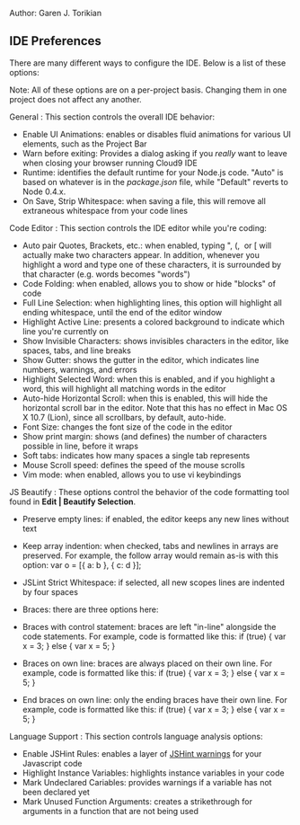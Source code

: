 Author: Garen J. Torikian

## IDE Preferences

There are many different ways to configure the IDE. Below is a list of these options:

Note: All of these options are on a per-project basis. Changing them in one project does not affect any another.

General
: This section controls the overall IDE behavior:

 * Enable UI Animations: enables or disables fluid animations for various UI elements, such as the Project Bar
 * Warn before exiting: Provides a dialog asking if you _really_ want to leave when closing your browser running Cloud9 IDE
 * Runtime: identifies the default runtime for your Node.js code. "Auto" is based on whatever is in the _package.json_ file, while "Default" reverts to Node 0.4.x.
 * On Save, Strip Whitespace: when saving a file, this will remove all extraneous whitespace from your code lines

Code Editor
: This section controls the IDE editor while you're coding:

* Auto pair Quotes, Brackets, etc.: when enabled, typing ", (,  or [ will actually make two characters appear. In addition, whenever you highlight a word and type one of these characters, it is surrounded by that character (e.g. words becomes "words")
* Code Folding: when enabled, allows you to show or hide "blocks" of code
* Full Line Selection: when highlighting lines, this option will highlight all ending whitespace, until the end of the editor window
* Highlight Active Line: presents a colored background to indicate which line you're currently on
* Show Invisible Characters: shows invisibles characters in the editor, like spaces, tabs, and line breaks
* Show Gutter: shows the gutter in the editor, which indicates line numbers, warnings, and errors
* Highlight Selected Word: when this is enabled, and if you highlight a word, this will highlight all matching words in the editor
* Auto-hide Horizontal Scroll: when this is enabled, this will hide the horizontal scroll bar in the editor. Note that this has no effect in Mac OS X 10.7 (Lion), since all scrollbars, by default, auto-hide.
* Font Size: changes the font size of the code in the editor
* Show print margin: shows (and defines) the number of characters possible in line, before it wraps
* Soft tabs: indicates how many spaces a single tab represents
* Mouse Scroll speed: defines the speed of the mouse scrolls
* Vim mode: when enabled, allows you to use vi keybindings

JS Beautify
: These options control the behavior of the code formatting tool found in **Edit | Beautify Selection**.  

* Preserve empty lines: if enabled, the editor keeps any new lines without text
* Keep array indention: when checked, tabs and newlines in arrays are preserved. For example, the follow array would remain as-is with this option:
    var o = [{
        a: b
    }, {
        c: d
    }];

* JSLint Strict Whitespace: if selected, all new scopes lines are indented by four spaces
* Braces: there are three options here:  
 * Braces with control statement: braces are left "in-line" alongside the code statements. For example, code is formatted like this:
    if (true) {
        var x = 3;
    } else {
        var x = 5;
    }

 * Braces on own line: braces are always placed on their own line. For example, code is formatted like this:
    if (true)
    {
        var x = 3;
    } else
    {
        var x = 5;
    }

 * End braces on own line: only the ending braces have their own line. For example, code is formatted like this:
    if (true) {
        var x = 3;
    }
    else {
        var x = 5;
    }

Language Support
: This section controls language analysis options:

 * Enable JSHint Rules: enables a layer of [JSHint warnings](http://www.jshint.com/) for your Javascript code
 * Highlight Instance Variables: highlights instance variables in your code
 * Mark Undeclared Cariables: provides warnings if a variable has not been declared yet
 * Mark Unused Function Arguments: creates a strikethrough for arguments in a function that are not being used
